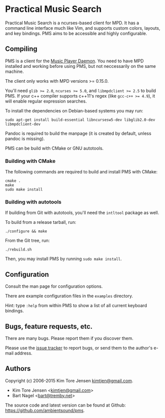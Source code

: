 # Practical Music Search

Practical Music Search is a ncurses-based client for MPD. It has a command line
interface much like Vim, and supports custom colors, layouts, and key bindings.
PMS aims to be accessible and highly configurable.


## Compiling

PMS is a client for the [Music Player Daemon](http://musicpd.org). You need to 
have MPD installed and working before using PMS, but not neccessarily on the
same machine.

The client only works with MPD versions >= 0.15.0.

You'll need `glib >= 2.0`, `ncurses >= 5.0`, and `libmpdclient >= 2.5` to build
PMS. If your c++ compiler supports c++11's regex (like `gcc-c++ >= 4.9`),
it will enable regular expression searches.

To install the dependencies on Debian-based systems you may run:
```
sudo apt-get install build-essential libncursesw5-dev libglib2.0-dev libmpdclient-dev
```

Pandoc is required to build the manpage (it is created by default, unless pandoc is missing).

PMS can be build with CMake or GNU autotools.

### Building with CMake

The following commands are required to build and install PMS with CMake:
```
cmake .
make
sudo make install
```

### Building with autotools

If building from Git with autotools, you'll need the `intltool` package as well.

To build from a release tarball, run:

```
./configure && make
```

From the Git tree, run:

```
./rebuild.sh
```

Then, you may install PMS by running `sudo make install`.


## Configuration

Consult the man page for configuration options.

There are example configuration files in the `examples` directory.

Hint: type `:help` from within PMS to show a list of all current keyboard
bindings.


## Bugs, feature requests, etc.

There are many bugs. Please report them if you discover them.

Please use the [issue tracker](https://github.com/ambientsound/pms/issues) to
report bugs, or send them to the author's e-mail address.


## Authors

Copyright (c) 2006-2015 Kim Tore Jensen <kimtjen@gmail.com>.

* Kim Tore Jensen <<kimtjen@gmail.com>>
* Bart Nagel <<bart@tremby.net>>

The source code and latest version can be found at Github:
<https://github.com/ambientsound/pms>.
